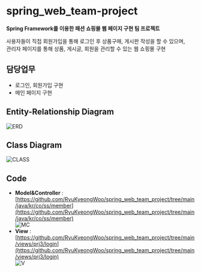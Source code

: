 # spring_web_team-project

**Spring Framework를 이용한 패션 쇼핑몰 웹 페이지 구현 팀 프로젝트**

사용자들이 직접 회원가입을 통해 로그인 후 상품구매, 게시판 작성을 할 수 있으며,<br/>
관리자 페이지를 통해 상품, 게시글, 회원을 관리할 수 있는 웹 쇼핑몰 구현

## 담당업무
* 로그인, 회원가입 구현
* 메인 페이지 구현

## Entity-Relationship Diagram
![ERD](https://github.com/RyuKyeongWoo/spring_web_team-project/blob/main/image/erd.PNG)

## Class Diagram
![CLASS](https://github.com/RyuKyeongWoo/spring_web_team-project/blob/main/image/classDiagram.png)

## Code
* **Model&Controller** : [https://github.com/RyuKyeongWoo/spring_web_team_project/tree/main/java/kr/co/ss/member](https://github.com/RyuKyeongWoo/spring_web_team_project/tree/main/java/kr/co/ss/member)<br/>
![MC](https://github.com/RyuKyeongWoo/spring_web_team-project/blob/main/image/Model-Controller.PNG)<br/>
* **View** : [https://github.com/RyuKyeongWoo/spring_web_team_project/tree/main/views/prj3/login](https://github.com/RyuKyeongWoo/spring_web_team_project/tree/main/views/prj3/login)<br/>
![V](https://github.com/RyuKyeongWoo/spring_web_team-project/blob/main/image/view.PNG)<br/>
